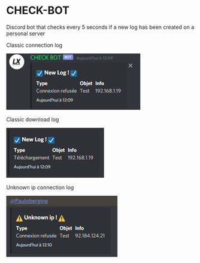 # CHECK-BOT
Discord bot that checks every 5 seconds if a new log has been created on a personal server

Classic connection log

![alt text](https://github.com/Paulobergine/CHECK-BOT/blob/master/checkbot/images/newLogConnect.png)

Classic download log

![alt text](https://github.com/Paulobergine/CHECK-BOT/blob/master/checkbot/images/newLogDl.png)

Unknown ip connection log

![alt text](https://github.com/Paulobergine/CHECK-BOT/blob/master/checkbot/images/newLogUk.png)
